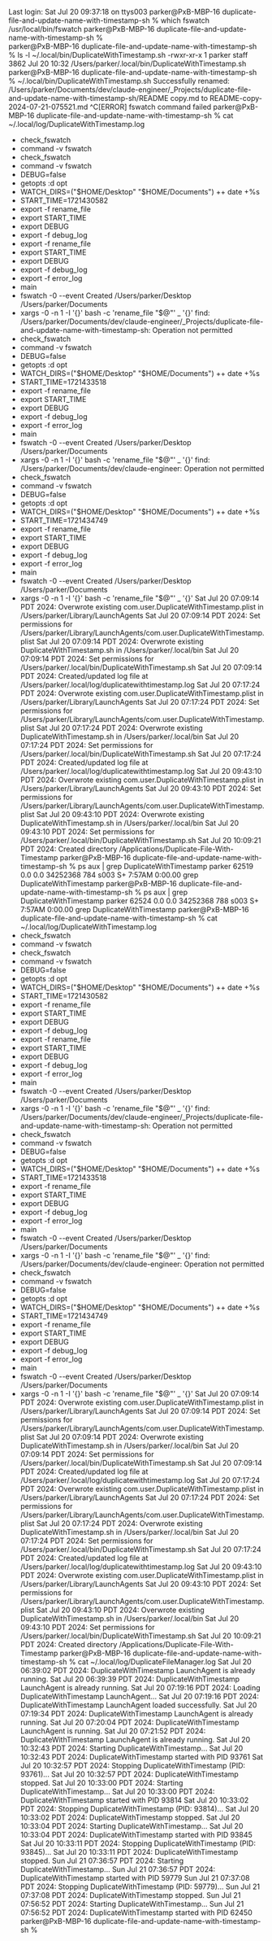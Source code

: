 Last login: Sat Jul 20 09:37:18 on ttys003
parker@PxB-MBP-16 duplicate-file-and-update-name-with-timestamp-sh % which fswatch  
/usr/local/bin/fswatch
parker@PxB-MBP-16 duplicate-file-and-update-name-with-timestamp-sh %  
parker@PxB-MBP-16 duplicate-file-and-update-name-with-timestamp-sh % ls -l ~/.local/bin/DuplicateWithTimestamp.sh
-rwxr-xr-x  1 parker  staff  3862 Jul 20 10:32 /Users/parker/.local/bin/DuplicateWithTimestamp.sh
parker@PxB-MBP-16 duplicate-file-and-update-name-with-timestamp-sh % ~/.local/bin/DuplicateWithTimestamp.sh
Successfully renamed: /Users/parker/Documents/dev/claude-engineer/_Projects/duplicate-file-and-update-name-with-timestamp-sh/README copy.md to README-copy-2024-07-21-075521.md
^C[ERROR] fswatch command failed
parker@PxB-MBP-16 duplicate-file-and-update-name-with-timestamp-sh % cat ~/.local/log/DuplicateWithTimestamp.log
+ check_fswatch
+ command -v fswatch
+ check_fswatch
+ command -v fswatch
+ DEBUG=false
+ getopts :d opt
+ WATCH_DIRS=("$HOME/Desktop" "$HOME/Documents")
++ date +%s
+ START_TIME=1721430582
+ export -f rename_file
+ export START_TIME
+ export DEBUG
+ export -f debug_log
+ export -f rename_file
+ export START_TIME
+ export DEBUG
+ export -f debug_log
+ export -f error_log
+ main
+ fswatch -0 --event Created /Users/parker/Desktop /Users/parker/Documents
+ xargs -0 -n 1 -I '{}' bash -c 'rename_file "$@"' _ '{}'
find: /Users/parker/Documents/dev/claude-engineer/_Projects/duplicate-file-and-update-name-with-timestamp-sh: Operation not permitted
+ check_fswatch
+ command -v fswatch
+ DEBUG=false
+ getopts :d opt
+ WATCH_DIRS=("$HOME/Desktop" "$HOME/Documents")
++ date +%s
+ START_TIME=1721433518
+ export -f rename_file
+ export START_TIME
+ export DEBUG
+ export -f debug_log
+ export -f error_log
+ main
+ fswatch -0 --event Created /Users/parker/Desktop /Users/parker/Documents
+ xargs -0 -n 1 -I '{}' bash -c 'rename_file "$@"' _ '{}'
find: /Users/parker/Documents/dev/claude-engineer: Operation not permitted
+ check_fswatch
+ command -v fswatch
+ DEBUG=false
+ getopts :d opt
+ WATCH_DIRS=("$HOME/Desktop" "$HOME/Documents")
++ date +%s
+ START_TIME=1721434749
+ export -f rename_file
+ export START_TIME
+ export DEBUG
+ export -f debug_log
+ export -f error_log
+ main
+ fswatch -0 --event Created /Users/parker/Desktop /Users/parker/Documents
+ xargs -0 -n 1 -I '{}' bash -c 'rename_file "$@"' _ '{}'
Sat Jul 20 07:09:14 PDT 2024: Overwrote existing com.user.DuplicateWithTimestamp.plist in /Users/parker/Library/LaunchAgents
Sat Jul 20 07:09:14 PDT 2024: Set permissions for /Users/parker/Library/LaunchAgents/com.user.DuplicateWithTimestamp.plist
Sat Jul 20 07:09:14 PDT 2024: Overwrote existing DuplicateWithTimestamp.sh in /Users/parker/.local/bin
Sat Jul 20 07:09:14 PDT 2024: Set permissions for /Users/parker/.local/bin/DuplicateWithTimestamp.sh
Sat Jul 20 07:09:14 PDT 2024: Created/updated log file at /Users/parker/.local/log/duplicatewithtimestamp.log
Sat Jul 20 07:17:24 PDT 2024: Overwrote existing com.user.DuplicateWithTimestamp.plist in /Users/parker/Library/LaunchAgents
Sat Jul 20 07:17:24 PDT 2024: Set permissions for /Users/parker/Library/LaunchAgents/com.user.DuplicateWithTimestamp.plist
Sat Jul 20 07:17:24 PDT 2024: Overwrote existing DuplicateWithTimestamp.sh in /Users/parker/.local/bin
Sat Jul 20 07:17:24 PDT 2024: Set permissions for /Users/parker/.local/bin/DuplicateWithTimestamp.sh
Sat Jul 20 07:17:24 PDT 2024: Created/updated log file at /Users/parker/.local/log/duplicatewithtimestamp.log
Sat Jul 20 09:43:10 PDT 2024: Overwrote existing com.user.DuplicateWithTimestamp.plist in /Users/parker/Library/LaunchAgents
Sat Jul 20 09:43:10 PDT 2024: Set permissions for /Users/parker/Library/LaunchAgents/com.user.DuplicateWithTimestamp.plist
Sat Jul 20 09:43:10 PDT 2024: Overwrote existing DuplicateWithTimestamp.sh in /Users/parker/.local/bin
Sat Jul 20 09:43:10 PDT 2024: Set permissions for /Users/parker/.local/bin/DuplicateWithTimestamp.sh
Sat Jul 20 10:09:21 PDT 2024: Created directory /Applications/Duplicate-File-With-Timestamp
parker@PxB-MBP-16 duplicate-file-and-update-name-with-timestamp-sh % ps aux | grep DuplicateWithTimestamp
parker           62519   0.0  0.0 34252368    784 s003  S+    7:57AM   0:00.00 grep DuplicateWithTimestamp
parker@PxB-MBP-16 duplicate-file-and-update-name-with-timestamp-sh % ps aux | grep DuplicateWithTimestamp
parker           62524   0.0  0.0 34252368    788 s003  S+    7:57AM   0:00.00 grep DuplicateWithTimestamp
parker@PxB-MBP-16 duplicate-file-and-update-name-with-timestamp-sh % cat ~/.local/log/DuplicateWithTimestamp.log
+ check_fswatch
+ command -v fswatch
+ check_fswatch
+ command -v fswatch
+ DEBUG=false
+ getopts :d opt
+ WATCH_DIRS=("$HOME/Desktop" "$HOME/Documents")
++ date +%s
+ START_TIME=1721430582
+ export -f rename_file
+ export START_TIME
+ export DEBUG
+ export -f debug_log
+ export -f rename_file
+ export START_TIME
+ export DEBUG
+ export -f debug_log
+ export -f error_log
+ main
+ fswatch -0 --event Created /Users/parker/Desktop /Users/parker/Documents
+ xargs -0 -n 1 -I '{}' bash -c 'rename_file "$@"' _ '{}'
find: /Users/parker/Documents/dev/claude-engineer/_Projects/duplicate-file-and-update-name-with-timestamp-sh: Operation not permitted
+ check_fswatch
+ command -v fswatch
+ DEBUG=false
+ getopts :d opt
+ WATCH_DIRS=("$HOME/Desktop" "$HOME/Documents")
++ date +%s
+ START_TIME=1721433518
+ export -f rename_file
+ export START_TIME
+ export DEBUG
+ export -f debug_log
+ export -f error_log
+ main
+ fswatch -0 --event Created /Users/parker/Desktop /Users/parker/Documents
+ xargs -0 -n 1 -I '{}' bash -c 'rename_file "$@"' _ '{}'
find: /Users/parker/Documents/dev/claude-engineer: Operation not permitted
+ check_fswatch
+ command -v fswatch
+ DEBUG=false
+ getopts :d opt
+ WATCH_DIRS=("$HOME/Desktop" "$HOME/Documents")
++ date +%s
+ START_TIME=1721434749
+ export -f rename_file
+ export START_TIME
+ export DEBUG
+ export -f debug_log
+ export -f error_log
+ main
+ fswatch -0 --event Created /Users/parker/Desktop /Users/parker/Documents
+ xargs -0 -n 1 -I '{}' bash -c 'rename_file "$@"' _ '{}'
Sat Jul 20 07:09:14 PDT 2024: Overwrote existing com.user.DuplicateWithTimestamp.plist in /Users/parker/Library/LaunchAgents
Sat Jul 20 07:09:14 PDT 2024: Set permissions for /Users/parker/Library/LaunchAgents/com.user.DuplicateWithTimestamp.plist
Sat Jul 20 07:09:14 PDT 2024: Overwrote existing DuplicateWithTimestamp.sh in /Users/parker/.local/bin
Sat Jul 20 07:09:14 PDT 2024: Set permissions for /Users/parker/.local/bin/DuplicateWithTimestamp.sh
Sat Jul 20 07:09:14 PDT 2024: Created/updated log file at /Users/parker/.local/log/duplicatewithtimestamp.log
Sat Jul 20 07:17:24 PDT 2024: Overwrote existing com.user.DuplicateWithTimestamp.plist in /Users/parker/Library/LaunchAgents
Sat Jul 20 07:17:24 PDT 2024: Set permissions for /Users/parker/Library/LaunchAgents/com.user.DuplicateWithTimestamp.plist
Sat Jul 20 07:17:24 PDT 2024: Overwrote existing DuplicateWithTimestamp.sh in /Users/parker/.local/bin
Sat Jul 20 07:17:24 PDT 2024: Set permissions for /Users/parker/.local/bin/DuplicateWithTimestamp.sh
Sat Jul 20 07:17:24 PDT 2024: Created/updated log file at /Users/parker/.local/log/duplicatewithtimestamp.log
Sat Jul 20 09:43:10 PDT 2024: Overwrote existing com.user.DuplicateWithTimestamp.plist in /Users/parker/Library/LaunchAgents
Sat Jul 20 09:43:10 PDT 2024: Set permissions for /Users/parker/Library/LaunchAgents/com.user.DuplicateWithTimestamp.plist
Sat Jul 20 09:43:10 PDT 2024: Overwrote existing DuplicateWithTimestamp.sh in /Users/parker/.local/bin
Sat Jul 20 09:43:10 PDT 2024: Set permissions for /Users/parker/.local/bin/DuplicateWithTimestamp.sh
Sat Jul 20 10:09:21 PDT 2024: Created directory /Applications/Duplicate-File-With-Timestamp
parker@PxB-MBP-16 duplicate-file-and-update-name-with-timestamp-sh % cat ~/.local/log/DuplicateFileManager.log
Sat Jul 20 06:39:02 PDT 2024: DuplicateWithTimestamp LaunchAgent is already running.
Sat Jul 20 06:39:39 PDT 2024: DuplicateWithTimestamp LaunchAgent is already running.
Sat Jul 20 07:19:16 PDT 2024: Loading DuplicateWithTimestamp LaunchAgent...
Sat Jul 20 07:19:16 PDT 2024: DuplicateWithTimestamp LaunchAgent loaded successfully.
Sat Jul 20 07:19:34 PDT 2024: DuplicateWithTimestamp LaunchAgent is already running.
Sat Jul 20 07:20:04 PDT 2024: DuplicateWithTimestamp LaunchAgent is running.
Sat Jul 20 07:21:52 PDT 2024: DuplicateWithTimestamp LaunchAgent is already running.
Sat Jul 20 10:32:43 PDT 2024: Starting DuplicateWithTimestamp...
Sat Jul 20 10:32:43 PDT 2024: DuplicateWithTimestamp started with PID 93761
Sat Jul 20 10:32:57 PDT 2024: Stopping DuplicateWithTimestamp (PID: 93761)...
Sat Jul 20 10:32:57 PDT 2024: DuplicateWithTimestamp stopped.
Sat Jul 20 10:33:00 PDT 2024: Starting DuplicateWithTimestamp...
Sat Jul 20 10:33:00 PDT 2024: DuplicateWithTimestamp started with PID 93814
Sat Jul 20 10:33:02 PDT 2024: Stopping DuplicateWithTimestamp (PID: 93814)...
Sat Jul 20 10:33:02 PDT 2024: DuplicateWithTimestamp stopped.
Sat Jul 20 10:33:04 PDT 2024: Starting DuplicateWithTimestamp...
Sat Jul 20 10:33:04 PDT 2024: DuplicateWithTimestamp started with PID 93845
Sat Jul 20 10:33:11 PDT 2024: Stopping DuplicateWithTimestamp (PID: 93845)...
Sat Jul 20 10:33:11 PDT 2024: DuplicateWithTimestamp stopped.
Sun Jul 21 07:36:57 PDT 2024: Starting DuplicateWithTimestamp...
Sun Jul 21 07:36:57 PDT 2024: DuplicateWithTimestamp started with PID 59779
Sun Jul 21 07:37:08 PDT 2024: Stopping DuplicateWithTimestamp (PID: 59779)...
Sun Jul 21 07:37:08 PDT 2024: DuplicateWithTimestamp stopped.
Sun Jul 21 07:56:52 PDT 2024: Starting DuplicateWithTimestamp...
Sun Jul 21 07:56:52 PDT 2024: DuplicateWithTimestamp started with PID 62450
parker@PxB-MBP-16 duplicate-file-and-update-name-with-timestamp-sh % 

